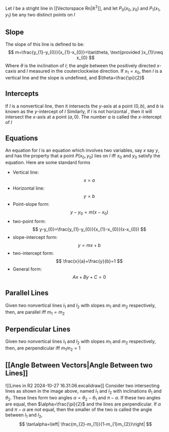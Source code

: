 Let $l$ be a stright line in [[Vectorspace Rn|$\mathbb{R}^{2}$]], and let $P_{0}(x_{0},y_{0})$ and $P_{1}(x_{1},y_{1})$ be any two distinct points on $l$
## Slope
The slope of this line is defined to be:
$$
m=\frac{y_{1}-y_{0}}{x_{1}-x_{0}}=\tan\theta, \text{provided }x_{1}\neq x_{0} 
$$
Where $\theta$ is the inclination of $l$; the angle between the positively directed $x$-caxis and $l$ measured in the couterclockwise direction. If $x_{1}=x_{0}$, then $l$ is a vertical line and the slope is undefined, and $\theta=\frac{\pi}{2}$
## Intercepts
If $l$ is a nonvertical line, then it intersects the $y$-axis at a point $(0,b)$, and $b$ is known as the $y$-intercept of $l$
Similarly, if $l$ is not horizontal , then it will intersect the $x$-axis at a point $(a,0)$. The number $a$ is called the $x$-intercept of $l$
## Equations
An equation for $l$ is an equation which involves two variables, say $x$ say $y$, and has the property that a point $P(x_{0},y_{0})$ lies on $l$ iff $x_{0}$ and $y_{0}$ satisfy the equation. Here are some standard forms
- Vertical line:
$$
x=a
$$
- Horizontal line:
$$
y=b
$$
- Point-slope form:
$$
y-y_{0}=m(x-x_{0})
$$
- two-point form:
$$
y-y_{0}=\frac{y_{1}-y_{0}}{x_{1}-x_{0}}(x-x_{0})
$$
- slope-intercept form:
$$
y=mx+b
$$
- two-intercept form:
$$
\frac{x}{a}+\frac{y}{b}=1
$$
- General form:
$$
Ax+By+C=0
$$
## Parallel Lines
Given two nonvertical lines $l_{1}$ and $l_{2}$ with slopes $m_{1}$ and $m_{2}$ respectively, then, are parallel iff $m_{1}=m_{2}$
## Perpendicular Lines
Given two nonvertical lines $l_{1}$ and $l_{2}$ with slopes $m_{1}$ and $m_{2}$ respectively, then, are perpendicular iff $m_{1}m_{2}=1$
## [[Angle Between Vectors|Angle Between two Lines]]
![[Lines in R2 2024-10-27 16.31.06.excalidraw]]
Consider two intersecting lines as shown in the image above, named $l_{1}$ and $l_{2}$ with inclinations $\theta_{1}$ and $\theta_{2}$. These lines form two angles $\alpha=\theta_{2}-\theta_{1}$ and $\pi-\alpha$. If these two angles are equal, then $\alpha=\frac{\pi}{2}$ and the lines are perpendicular. If $\alpha$ and $\pi-\alpha$ are not equal, then the smaller of the two is called the angle between $l_{1}$ and $l_{2}$,
$$
\tan\alpha=\left| \frac{m_{2}-m_{1}}{1-m_{1}m_{2}}\right|
$$
